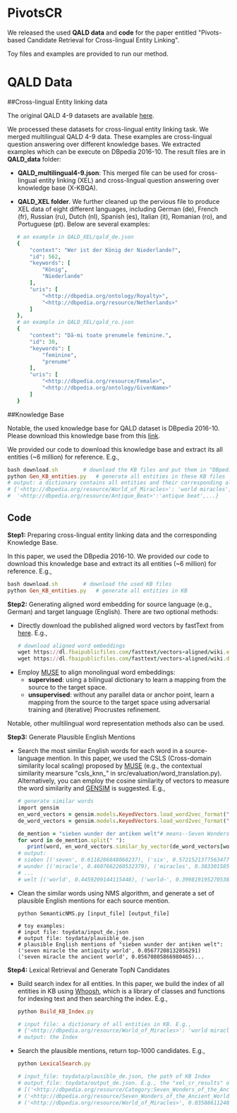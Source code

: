 # PivotsCR
We released the used **QALD data** and **code** for the paper entitled "Pivots-based Candidate Retrieval for Cross-lingual Entity Linking".

Toy files and examples are provided to run our method.

# QALD Data


##Cross-lingual Entity linking data

The original QALD 4-9 datasets are available [here](https://github.com/ag-sc/QALD).  

We processed these datasets for cross-lingual entity linking task. We merged multilingual QALD 4-9 data. These examples are cross-lingual question answering over different knowledge bases. We extracted examples which can be execute on DBpedia 2016-10. The result files are in **QALD_data** folder:
 - **QALD_multilingual4-9.json**: This merged file can be used for cross-lingual entity linking (XEL) and cross-lingual question answering over knowledge base (X-KBQA). 
 
 - **QALD_XEL folder**. We further cleaned up the pervious file to produce XEL data of eight different languages, including German (de), French (fr), Russian (ru), Dutch (nl), Spanish (es), Italian (it), Romanian (ro), and Portuguese (pt). Below are several examples: 
 ```ruby
    # an example in QALD_XEL/qald_de.json
    {
        "context": "Wer ist der König der Niederlande?",
        "id": 562,
        "keywords": [
            "König",
            "Niederlande"
        ],
        "uris": [
            "<http://dbpedia.org/ontology/Royalty>",
            "<http://dbpedia.org/resource/Netherlands>"
        ]
    },
    # an example in QALD_XEL/qald_ro.json
    {
        "context": "Dă-mi toate prenumele feminine.",
        "id": 30,
        "keywords": [
            "feminine",
            "prenume"
        ],
        "uris": [
            "<http://dbpedia.org/resource/Female>",
            "<http://dbpedia.org/ontology/GivenName>"
        ]
    }
```

##Knowledge Base

Notable, the used knowledge base for QALD dataset is DBpedia 2016-10. Please download this knowledge base from this [link](https://wiki.dbpedia.org/downloads-2016-10).

We provided our code to download this knowledge base and extract its all entities (~6 million) for reference. E.g., 
 ``` ruby
bash download.sh		# download the KB files and put them in "DBpedia_bz" folder
python Gen_KB_entities.py 	# generate all entities in these KB files
# output: a dictionary contains all entities and their corresponding aliases. For example, 
# {'<http://dbpedia.org/resource/World_of_Miracles>': 'world miracles', 
#  '<http://dbpedia.org/resource/Antique_Beat>':'antique beat',...}
```

## Code
**Step1:** Preparing cross-lingual entity linking data and the corresponding Knowledge Base.

In this paper, we used the DBpedia 2016-10. We provided our code to download this knowledge base and extract its all entities (~6 million) for reference. E.g., 
```ruby
bash download.sh		# download the used KB files
python Gen_KB_entities.py 	# generate all entities in KB
```
**Step2:** Generating aligned word embedding for source language (e.g., German) and target language (English). There are two optional methods:
 - Directly download the published aligned word vectors by fastText from [here](https://fasttext.cc/docs/en/aligned-vectors.html). E.g.,
	```ruby
	# download aligned word embeddings
	wget https://dl.fbaipublicfiles.com/fasttext/vectors-aligned/wiki.en.align.vec
	wget https://dl.fbaipublicfiles.com/fasttext/vectors-aligned/wiki.de.align.vec
	```
 - Employ [MUSE](https://github.com/facebookresearch/MUSE) to align monolingual word embeddings:
	- **supervised**: using a bilingual dictionary to learn a mapping from the source to the target space.
	- **unsupervised**: without any parallel data or anchor point, learn a mapping from the source to the target space using adversarial training and (iterative) Procrustes refinement.
	
Notable, other multilingual word representation methods also can be used.

**Step3:** Generate Plausible English Mentions

 - Search the most similar English words for each word in a source-language mention. In this paper, we used the CSLS (Cross-domain similarity local scaling) proposed by [MUSE](https://github.com/facebookresearch/MUSE) (e.g., the contextual similarity mearsure "csls_knn_" in src/evaluation/word_translation.py). Alternatively, you can employ the cosine similarity of vectors to measure the word similarity and [GENSIM](https://radimrehurek.com/gensim/models/keyedvectors.html) is suggested. E.g.,
	 ```ruby
	 # generate similar words
	 import gensim
	 en_word_vectors = gensim.models.KeyedVectors.load_word2vec_format("wiki.en.align.vec", binary=False)
	 de_word_vectors = gensim.models.KeyedVectors.load_word2vec_format("wiki.de.align.vec", binary=False)

	de_mention = "sieben wunder der antiken welt"# means--Seven Wonders of the Ancient World
	 for word in de_mention.split(" "):
		print(word, en_word_vectors.similar_by_vector(de_word_vectors[word],topn=5))
	# output:
	# sieben [('seven', 0.6118286848068237), ('six', 0.5721521377563477), ('eight', 0.5684829354286194), ('nine', 0.5678043961524963), ('five', 0.565507173538208)]
	# wunder [('miracle', 0.4607662260532379), ('miracles', 0.38330158591270447), ('‘miracle', 0.34849193692207336), ('miraculous', 0.3447709083557129), ('miracl', 0.3389461040496826)]
	# ...
	# welt [('world', 0.4459209144115448), ('world—', 0.39981919527053833), ('worlds', 0.39319226145744324), ('world,', 0.3859684467315674), ('world—i', 0.3614097535610199)]
	 ```

 - Clean the similar words using NMS algorithm, and generate a set of plausible English mentions for each source mention.
	 ```
	 python SemanticNMS.py [input_file] [output_file]
	 
	 # toy examples:
	 # input file: toydata/input_de.json
	 # output file: toydata/plausible_de.json
	 # plausible English mentions of "sieben wunder der antiken welt":
	 ('seven miracle the antiquity world', 0.05677208132856291)
	 ('seven miracle the ancient world', 0.05670805866980465)...
	 ```
 
**Step4:**  Lexical Retrieval and Generate TopN Candidates	
 - Build search index for all entities.  In this paper, we build the index of all entities in KB using [Whoosh](https://whoosh.readthedocs.io/en/latest/index.html), which is a library of classes and functions for indexing text and then searching the index. E.g.,
  	```ruby
	python Build_KB_Index.py
	
	# input file: a dictionary of all entities in KB. E.g.,
	# {'<http://dbpedia.org/resource/World_of_Miracles>': 'world miracles', '<http://dbpedia.org/resource/Antique_Beat>':'antique beat'}
	# output: the Index
	``` 
 - Search the plausible mentions, return top-1000 candidates. E.g., 
 	```ruby
	python LexicalSearch.py
	
	# input_file: toydata/plausible_de.json, the path of KB Index
	# output_file: toydata/output_de.json. E.g., the "xel_cr_results" of German mention "sieben wunder der antiken welt" include:
	# [('<http://dbpedia.org/resource/Category:Seven_Wonders_of_the_Ancient_World>', 0.04279009208377855),
	# ('<http://dbpedia.org/resource/Seven_Wonders_of_the_Ancient_World>', 0.04279009208377855),
	# ('<http://dbpedia.org/resource/World_of_Miracles>', 0.035886112485214505)...]
	``` 
